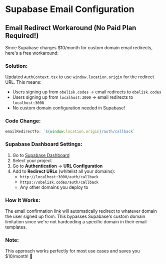 # Supabase Email Configuration

## Email Redirect Workaround (No Paid Plan Required!)

Since Supabase charges $10/month for custom domain email redirects, here's a free workaround:

### Solution:

Updated `AuthContext.tsx` to use `window.location.origin` for the redirect URL. This means:
- Users signing up from `obelisk.codes` → email redirects to `obelisk.codes`
- Users signing up from `localhost:3000` → email redirects to `localhost:3000`
- No custom domain configuration needed in Supabase!

### Code Change:

```javascript
emailRedirectTo: `${window.location.origin}/auth/callback`
```

### Supabase Dashboard Settings:

1. Go to [Supabase Dashboard](https://app.supabase.com)
2. Select your project
3. Go to **Authentication** → **URL Configuration**
4. Add to **Redirect URLs** (whitelist all your domains):
   - `http://localhost:3000/auth/callback`
   - `https://obelisk.codes/auth/callback`
   - Any other domains you deploy to

### How It Works:

The email confirmation link will automatically redirect to whatever domain the user signed up from. This bypasses Supabase's custom domain limitation since we're not hardcoding a specific domain in their email templates.

### Note:

This approach works perfectly for most use cases and saves you $10/month! 🎉